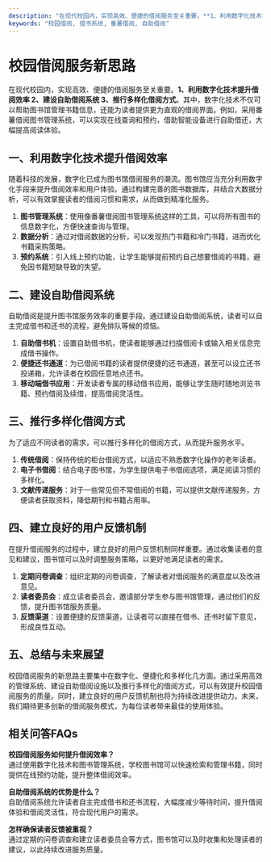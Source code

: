 ```yaml
---
description: "在现代校园内，实现高效、便捷的借阅服务至关重要。**1、利用数字化技术提升借阅效率 2、建设自助借阅系统 3、推行多样化借阅方式**。其中，数字化技术不仅可以帮助图书馆管理书籍信息，还能为读者提供更为直观的借阅界面。例如，采用番薯借阅图书管理系统，可以实现在线查询和预约，借助智能设备进行自助借还，大幅提高阅读体验。"
keywords: "校园借阅, 借书系统, 番薯借阅, 自助借阅"
---
```

# 校园借阅服务新思路

在现代校园内，实现高效、便捷的借阅服务至关重要。**1、利用数字化技术提升借阅效率 2、建设自助借阅系统 3、推行多样化借阅方式**。其中，数字化技术不仅可以帮助图书馆管理书籍信息，还能为读者提供更为直观的借阅界面。例如，采用番薯借阅图书管理系统，可以实现在线查询和预约，借助智能设备进行自助借还，大幅提高阅读体验。

## 一、利用数字化技术提升借阅效率

随着科技的发展，数字化已成为图书馆借阅服务的潮流。图书馆应当充分利用数字化手段来提升借阅效率和用户体验。通过构建完善的图书数据库，并结合大数据分析，可以有效掌握读者的借阅习惯和需求，从而做到精准化服务。

1. **图书管理系统**：使用像番薯借阅图书管理系统这样的工具，可以将所有图书的信息数字化，方便快速查询与管理。
2. **数据分析**：通过对借阅数据的分析，可以发现热门书籍和冷门书籍，进而优化书籍采购策略。
3. **预约系统**：引入线上预约功能，让学生能够提前预约自己想要借阅的书籍，避免因书籍短缺导致的失望。

## 二、建设自助借阅系统

自助借阅是提升图书馆服务效率的重要手段。通过建设自助借阅系统，读者可以自主完成借书和还书的流程，避免排队等候的烦恼。

1. **自助借书机**：设置自助借书机，使读者能够通过扫描借阅卡或输入相关信息完成借书操作。
2. **便捷还书通道**：为已借阅书籍的读者提供便捷的还书通道，甚至可以设立还书投递箱，允许读者在校园任意地点还书。
3. **移动端借书应用**：开发读者专属的移动借书应用，能够让学生随时随地浏览书籍、预约借阅及续借，提高借阅灵活性。

## 三、推行多样化借阅方式

为了适应不同读者的需求，可以推行多样化的借阅方式，从而提升服务水平。

1. **传统借阅**：保持传统的柜台借阅方式，以适应不熟悉数字化操作的老年读者。
2. **电子书借阅**：结合电子图书馆，为学生提供电子书借阅选项，满足阅读习惯的多样化。
3. **文献传递服务**：对于一些常见但不常借阅的书籍，可以提供文献传递服务，方便读者获取资料，降低期刊和书籍占用率。

## 四、建立良好的用户反馈机制

在提升借阅服务的过程中，建立良好的用户反馈机制同样重要。通过收集读者的意见和建议，图书馆可以及时调整服务策略，以更好地满足读者的需求。

1. **定期问卷调查**：组织定期的问卷调查，了解读者对借阅服务的满意度以及改进意见。
2. **读者委员会**：成立读者委员会，邀请部分学生参与图书馆管理，通过他们的反馈，提升图书馆服务质量。
3. **反馈渠道**：设置便捷的反馈渠道，让读者可以直接在借书、还书时留下意见，形成良性互动。

## 五、总结与未来展望

校园借阅服务的新思路主要集中在数字化、便捷化和多样化几方面。通过采用高效的管理系统、建设自助借阅设施以及推行多样化的借阅方式，可以有效提升校园借阅服务的质量。同时，建立良好的用户反馈机制也将为持续改进提供动力。未来，我们期待更多创新的借阅服务模式，为每位读者带来最佳的使用体验。

## 相关问答FAQs

**校园借阅服务如何提升借阅效率？**  
通过使用数字化技术和图书管理系统，学校图书馆可以快速检索和管理书籍，同时提供在线预约功能，提升整体借阅效率。

**自助借阅系统的优势是什么？**  
自助借阅系统允许读者自主完成借书和还书流程，大幅度减少等待时间，提升借阅体验和借阅灵活性，符合现代用户的需求。

**怎样确保读者反馈被重视？**  
通过定期的问卷调查和建立读者委员会等方式，图书馆可以及时收集和处理读者的建议，以此持续改进服务质量。
